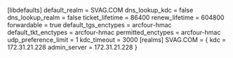 [libdefaults]
default_realm = SVAG.COM
dns_lookup_kdc = false
dns_lookup_realm = false
ticket_lifetime = 86400
renew_lifetime = 604800
forwardable = true
default_tgs_enctypes = arcfour-hmac
default_tkt_enctypes = arcfour-hmac
permitted_enctypes = arcfour-hmac
udp_preference_limit = 1
kdc_timeout = 3000
[realms]
SVAG.COM = {
kdc = 172.31.21.228
admin_server = 172.31.21.228
}
